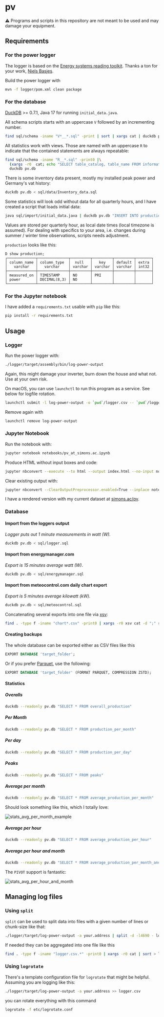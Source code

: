 # pv

⚠️ Programs and scripts in this repository are not meant to be used and may damage your equipment.

## Requirements

### For the power logger

The logger is based on the [Energy systems reading toolkit](https://energy.basjes.nl). Thanks a ton for your work, [Niels Basjes](https://mastodon.basjes.nl/@niels). 

Build the power logger with

```bash
mvn -f logger/pom.xml clean package
```

### For the database

[DuckDB](https://duckdb.org) >= 0.7.1, Java 17 for running `initial_data.java`.

All schema scripts starts with an uppercase `V` followed by an incrementing number.

```bash
find sql/schema -iname "V*__*.sql" -print | sort | xargs cat | duckdb pv.db
```

All statistics work with views. Those are named with an uppercase `R` to indicate that the contained statements are always repeatable:

```bash
find sql/schema -iname "R__*.sql" -print0 |\
  (xargs -r0  cat; echo "SELECT table_catalog, table_name FROM information_schema.tables WHERE table_type = 'VIEW' ORDER BY table_name ASC")|\
  duckdb pv.db
```

There is some inventory data present, mostly my installed peak power and Germany's vat history:

```bash
duckdb pv.db < sql/data/Inventory_data.sql
```

Some statistics will look odd without data for all quarterly hours, and I have created a script that loads initial data:

```bash
java sql/import/initial_data.java | duckdb pv.db "INSERT INTO production SELECT ts::timestamptz, power FROM read_csv_auto('/dev/stdin') ON CONFLICT (measured_on) DO NOTHING";
```

Values are stored per quarterly hour, as local date times (local timezone is assumed). For dealing with specifics to your area, i.e. changes during summer / winter time observations, scripts needs adjustment. 

`production` looks like this:

```
D show production;
┌─────────────┬──────────────┬─────────┬─────────┬─────────┬───────┐
│ column_name │ column_type  │  null   │   key   │ default │ extra │
│   varchar   │   varchar    │ varchar │ varchar │ varchar │ int32 │
├─────────────┼──────────────┼─────────┼─────────┼─────────┼───────┤
│ measured_on │ TIMESTAMP    │ NO      │ PRI     │         │       │
│ power       │ DECIMAL(8,3) │ NO      │         │         │       │
└─────────────┴──────────────┴─────────┴─────────┴─────────┴───────┘
```

### For the Jupyter notebook

I have added a `requirements.txt` usable with `pip` like this:

```bash
pip install -r requirements.txt
```

## Usage

### Logger

Run the power logger with:

```bash
./logger/target/assembly/bin/log-power-output
```

Again, this might damage your inverter, burn down the house and what not. Use at your own risk.

On macOS, you can use `launchctl` to run this program as a service. See below for logfile rotation.

```bash
launchctl submit -l log-power-output -o `pwd`/logger.csv -- `pwd`/logger/target/log-power-output -a your.address 
```

Remove again with

```bash
launchctl remove log-power-output
```

### Jupyter Notebook

Run the notebook with:

```bash
jupyter notebook notebooks/pv_at_simons.ac.ipynb
```

Produce HTML without input boxes and code:

```bash
jupyter nbconvert --execute --to html --output index.html --no-input notebooks/pv_at_simons.ac.ipynb
```

Clear existing output with:

```bash
jupyter nbconvert --ClearOutputPreprocessor.enabled=True --inplace notebooks/pv_at_simons.ac.ipynb
```

I have a rendered version with my current dataset at [simons.ac/pv](http://simons.ac/pv).

### Database

#### Import from the loggers output

_Logger puts out 1 minute measurements in watt (W)._

```bash
duckdb pv.db < sql/logger.sql
```

#### Import from energymanager.com

_Export is 15 minutes average watt (W)_.

```bash
duckdb pv.db < sql/energymanager.sql
```

#### Import from meteocontrol.com daily chart export

_Export is 5 minutes average kilowatt (kW)._

```bash
duckdb pv.db < sql/meteocontrol.sql
```

Concatenating several exports into one file via [xsv](https://github.com/BurntSushi/xsv):

```bash
find . -type f -iname "chart*.csv" -print0 | xargs -r0 xsv cat -d ";" rows | xsv fmt -t ";" > meteocontrol.csv
```

#### Creating backups

The whole database can be exported either as CSV files like this

```sql
EXPORT DATABASE 'target_folder';
```

Or if you prefer [Parquet](https://parquet.apache.org), use the following:

```sql
EXPORT DATABASE 'target_folder' (FORMAT PARQUET, COMPRESSION ZSTD);
```

#### Statistics

##### Overalls

```bash
duckdb --readonly pv.db "SELECT * FROM overall_production"
```

##### Per Month

```bash
duckdb --readonly pv.db "SELECT * FROM production_per_month"
```

##### Per day

```bash
duckdb --readonly pv.db "SELECT * FROM production_per_day"
```

##### Peaks

```bash
duckdb --readonly pv.db "SELECT * FROM peaks"
```

##### Average per month

```bash
duckdb --readonly pv.db "SELECT * FROM average_production_per_month"
```

Should look something like this, which I totally love:

![stats_avg_per_month_example](media/stats_avg_per_month.png)

##### Average per hour

```bash
duckdb --readonly pv.db "SELECT * FROM average_production_per_hour"
```

##### Average per hour and month

```bash
duckdb --readonly pv.db "SELECT * FROM average_production_per_month_and_hour"
```

The `PIVOT` support is fantastic:

![stats_avg_per_hour_and_month](media/stats_avg_per_hour_and_month.png)

## Managing log files

### Using `split`

`split` can be used to split data into files with a given number of lines or chunk-size like that:

```bash
./logger/target/log-power-output -a your.address | split -d -l4690 - logger.csv.
```

If needed they can be aggregated into one file like this

```bash
find . -type f -iname "logger.csv.*" -print0 | xargs -r0 cat | sort > logger.csv
```

### Using `logrotate`

There's a template configuration file for `logrotate` that might be helpful. Assuming you are logging like this:

```bash
./logger/target/log-power-output -a your.address >> logger.csv
```

you can rotate everything with this command

```bash
logrotate -f etc/logrotate.conf 
```
